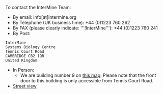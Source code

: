 To contact the InterMine Team:

 * By email: info[at]intermine.org
 * By Telephone (UK business time): +44 (0)1223 760 262
 * By FAX (please clearly indicate: '''!InterMine'''): +44 (0)1223 760 241
 * By Post:

```
InterMine
Systems Biology Centre
Tennis Court Road
CAMBRIDGE CB2 1QR
United Kingdom
```
 * In Person: 
   * We are building number 9 on [this map](http://www.cam.ac.uk/map/v4/drawmap.cgi?mp=oadd;xx=225;yy=268;mt=c;tl=Cambridge%20Systems%20Biology%20Centre). Please note that the front door to this building is only accessible from Tennis Court Road.
  * [Street view](http://tinyurl.com/d6grad)